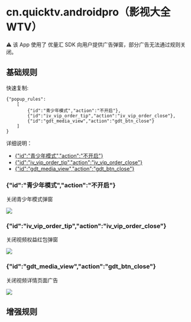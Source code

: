 # cn.quicktv.androidpro（影视大全WTV）

⚠ 该 App 使用了 优量汇 SDK 向用户提供广告弹窗，部分广告无法通过规则关闭。

## 基础规则

快速复制:
```
{"popup_rules":
    [
        {"id":"青少年模式","action":"不开启"},
        {"id":"iv_vip_order_tip","action":"iv_vip_order_close"},
        {"id":"gdt_media_view","action":"gdt_btn_close"}
    ]
}
```
详细说明：
- [{"id":"青少年模式","action":"不开启"}](#id青少年模式action不开启)
- [{"id":"iv_vip_order_tip","action":"iv_vip_order_close"}](#idiv_vip_order_tipactioniv_vip_order_close)
- [{"id":"gdt_media_view","action":"gdt_btn_close"}](#idgdt_media_viewactiongdt_btn_close)

### {"id":"青少年模式","action":"不开启"}
关闭青少年模式弹窗

![](./assets/青少年模式弹窗.jpg)

### {"id":"iv_vip_order_tip","action":"iv_vip_order_close"}
关闭视频权益红包弹窗

![](./assets/视频权益红包弹窗.jpg)

### {"id":"gdt_media_view","action":"gdt_btn_close"}
关闭视频详情页面广告

![](./assets/视频详情页面广告.jpg)

## 增强规则

